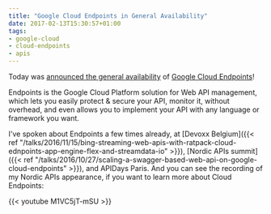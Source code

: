 ```yaml
---
title: "Google Cloud Endpoints in General Availability"
date: 2017-02-13T15:30:57+01:00
tags:
- google-cloud
- cloud-endpoints
- apis
---
```


Today was [announced the general availability](http://cloudplatform.googleblog.com/2017/02/Google-Cloud-Endpoints-now-GA-a-fast-scalable-API-gateway.html) of [Google Cloud Endpoints](https://cloud.google.com/endpoints/)!

Endpoints is the Google Cloud Platform solution for Web API management, which lets you easily protect & secure your API, monitor it, without overhead, and even allows you to implement your API with any language or framework you want.

I've spoken about Endpoints a few times already, at [Devoxx Belgium]({{< ref "/talks/2016/11/15/bing-streaming-web-apis-with-ratpack-cloud-ednpoints-app-engine-flex-and-streamdata-io" >}}), [Nordic APIs summit]({{< ref "/talks/2016/10/27/scaling-a-swagger-based-web-api-on-google-cloud-endpoints" >}}), and APIDays Paris. And you can see the recording of my Nordic APIs appearance, if you want to learn more about Cloud Endpoints:

{{< youtube M1VC5jT-mSU >}}